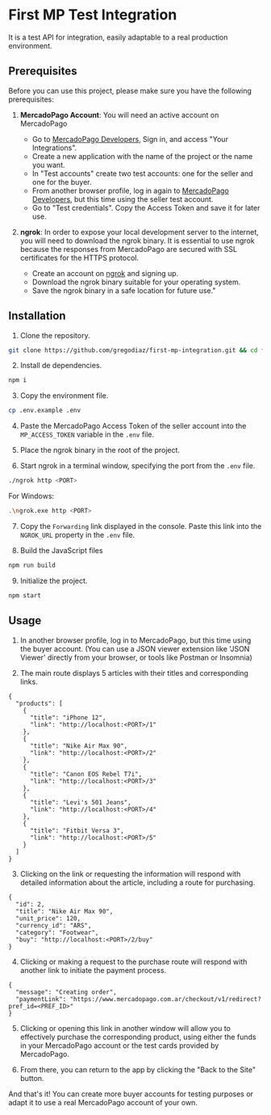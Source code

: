 # First MP Test Integration
It is a test API for integration, easily adaptable to a real production environment.

## Prerequisites
Before you can use this project, please make sure you have the following prerequisites:

1. **MercadoPago Account**: You will need an active account on MercadoPago
    - Go to [MercadoPago Developers](https://www.mercadopago.com.ar/developers/es), Sign in, and access "Your Integrations".
    - Create a new application with the name of the project or the name you want.
    - In "Test accounts" create two test accounts: one for the seller and one for the buyer.
    - From another browser profile, log in again to [MercadoPago Developers](https://www.mercadopago.com.ar/developers/es), but this time using the seller test account.
    - Go to "Test credentials". Copy the Access Token and save it for later use.

2. **ngrok**: In order to expose your local development server to the internet, you will need to download the ngrok binary. It is essential to use ngrok because the responses from MercadoPago are secured with SSL certificates for the HTTPS protocol.
    - Create an account on [ngrok](https://www.ngrok.com) and signing up.
    - Download the ngrok binary suitable for your operating system.
    - Save the ngrok binary in a safe location for future use."

## Installation
1. Clone the repository.
```bash
git clone https://github.com/gregodiaz/first-mp-integration.git && cd first-mp-integration
```

2. Install de dependencies.
```bash
npm i
```

3. Copy the environment file.
```bash
cp .env.example .env
```

4. Paste the MercadoPago Access Token of the seller account into the `MP_ACCESS_TOKEN` variable in the `.env` file.

5. Place the ngrok binary in the root of the project.

6. Start ngrok in a terminal window, specifying the port from the `.env` file.
```bash
./ngrok http <PORT>
```
For Windows:
```bash
.\ngrok.exe http <PORT>
```
7. Copy the `Forwarding` link displayed in the console. Paste this link into the `NGROK_URL` property in the `.env` file.

8. Build the JavaScript files
```bash
npm run build
```

9. Initialize the project.
```bash
npm start
```


## Usage

1. In another browser profile, log in to MercadoPago, but this time using the buyer account.
(You can use a JSON viewer extension like 'JSON Viewer' directly from your browser, or tools like Postman or Insomnia)

2. The main route displays 5 articles with their titles and corresponding links.
```
{
  "products": [
    {
      "title": "iPhone 12",
      "link": "http://localhost:<PORT>/1"
    },
    {
      "title": "Nike Air Max 90",
      "link": "http://localhost:<PORT>/2"
    },
    {
      "title": "Canon EOS Rebel T7i",
      "link": "http://localhost:<PORT>/3"
    },
    {
      "title": "Levi's 501 Jeans",
      "link": "http://localhost:<PORT>/4"
    },
    {
      "title": "Fitbit Versa 3",
      "link": "http://localhost:<PORT>/5"
    }
  ]
}
```

3. Clicking on the link or requesting the information will respond with detailed information about the article, including a route for purchasing.
```
{
  "id": 2,
  "title": "Nike Air Max 90",
  "unit_price": 120,
  "currency_id": "ARS",
  "category": "Footwear",
  "buy": "http://localhost:<PORT>/2/buy"
}
```

4. Clicking or making a request to the purchase route will respond with another link to initiate the payment process.
```
{
  "message": "Creating order",
  "paymentLink": "https://www.mercadopago.com.ar/checkout/v1/redirect?pref_id=<PREF_ID>"
}
```

5. Clicking or opening this link in another window will allow you to effectively purchase the corresponding product, using either the funds in your MercadoPago account or the test cards provided by MercadoPago.

6. From there, you can return to the app by clicking the "Back to the Site" button.

And that's it! You can create more buyer accounts for testing purposes or adapt it to use a real MercadoPago account of your own.
